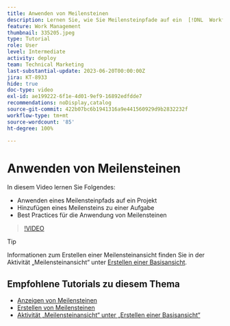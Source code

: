 ```yaml
---
title: Anwenden von Meilensteinen
description: Lernen Sie, wie Sie Meilensteinpfade auf ein  [!DNL  Workfront] -Projekt anwenden und Schlüsselaufgaben als Meilensteinschritte innerhalb des Projekts zuordnen können.
feature: Work Management
thumbnail: 335205.jpeg
type: Tutorial
role: User
level: Intermediate
activity: deploy
team: Technical Marketing
last-substantial-update: 2023-06-20T00:00:00Z
jira: KT-8933
hide: true
doc-type: video
exl-id: ae199222-6f1e-4d01-9ef9-16892edfdde7
recommendations: noDisplay,catalog
source-git-commit: 422b07bc6b1941316a9e441560929d9b2832232f
workflow-type: tm+mt
source-wordcount: '85'
ht-degree: 100%

---
```


# Anwenden von Meilensteinen

In diesem Video lernen Sie Folgendes:

* Anwenden eines Meilensteinpfads auf ein Projekt
* Hinzufügen eines Meilensteins zu einer Aufgabe
* Best Practices für die Anwendung von Meilensteinen

>[!VIDEO](https://video.tv.adobe.com/v/335205/?quality=12&learn=on)

>[!TIP]
>
>Informationen zum Erstellen einer Meilensteinansicht finden Sie in der Aktivität „Meilensteinansicht“ unter [Erstellen einer Basisansicht](/help/reporting/basic-reporting/create-a-basic-view.md).

## Empfohlene Tutorials zu diesem Thema

* [Anzeigen von Meilensteinen](/help/manage-work/approval-processes-and-milestone-paths/view-milestones.md)
* [Erstellen von Meilensteinen](/help/administration-and-setup/approval-processes-and-milestone-paths/creating-milestones.md)
* [Aktivität „Meilensteinansicht“ unter „Erstellen einer Basisansicht“](/help/reporting/basic-reporting/create-a-basic-view.md)
